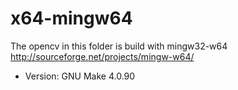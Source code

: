 x64-mingw64
========================

The opencv in this folder is build with mingw32-w64 http://sourceforge.net/projects/mingw-w64/
 - Version: GNU Make 4.0.90